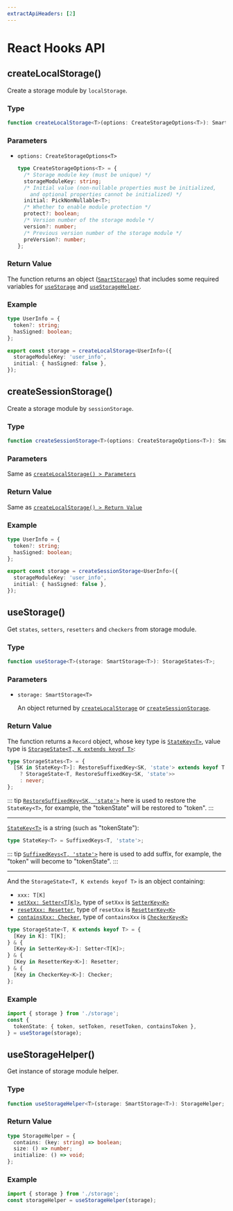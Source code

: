 ```yaml
---
extractApiHeaders: [2]
---
```


# React Hooks API

## createLocalStorage()

Create a storage module by `localStorage`.

### Type

<CodeScroll>

```ts
function createLocalStorage<T>(options: CreateStorageOptions<T>): SmartStorage<T>;
```

</CodeScroll>

### Parameters

- `options: CreateStorageOptions<T>`

  <CodeScroll>

  ```ts
  type CreateStorageOptions<T> = {
    /* Storage module key (must be unique) */
    storageModuleKey: string;
    /* Initial value (non-nullable properties must be initialized, 
      and optional properties cannot be initialized) */
    initial: PickNonNullable<T>;
    /* Whether to enable module protection */
    protect?: boolean;
    /* Version number of the storage module */
    version?: number;
    /* Previous version number of the storage module */
    preVersion?: number;
  };
  ```

  </CodeScroll>

### Return Value

The function returns an object ([`SmartStorage`](type-definition/react-hooks.html#smartstorage)) that includes some required variables for [`useStorage`](#usestorage) and [`useStorageHelper`](#usestoragehelper).

### Example

<CodeScroll>

```ts
type UserInfo = {
  token?: string;
  hasSigned: boolean;
};

export const storage = createLocalStorage<UserInfo>({
  storageModuleKey: 'user_info',
  initial: { hasSigned: false },
});
```

</CodeScroll>

## createSessionStorage()

Create a storage module by `sessionStorage`.

### Type

<CodeScroll>

```ts
function createSessionStorage<T>(options: CreateStorageOptions<T>): SmartStorage<T>;
```

</CodeScroll>

### Parameters

Same as [`createLocalStorage() > Parameters`](#parameters)

### Return Value

Same as [`createLocalStorage() > Return Value`](#return-value)

### Example

<CodeScroll>

```ts
type UserInfo = {
  token?: string;
  hasSigned: boolean;
};

export const storage = createSessionStorage<UserInfo>({
  storageModuleKey: 'user_info',
  initial: { hasSigned: false },
});
```

</CodeScroll>

## useStorage()

Get `states`, `setters`, `resetters` and `checkers` from storage module.

### Type

<CodeScroll>

```ts
function useStorage<T>(storage: SmartStorage<T>): StorageStates<T>;
```

</CodeScroll>

### Parameters

- `storage: SmartStorage<T>`

  An object returned by [`createLocalStorage`](#createlocalstorage) or [`createSessionStorage`](#createsessionstorage).

### Return Value

The function returns a `Record` object, whose key type is [`StateKey<T>`](type-definition/react-hooks.html#statekey), value type is [`StorageState<T, K extends keyof T>`](type-definition/react-hooks.html#storagestate):

<CodeScroll>

```ts
type StorageStates<T> = {
  [SK in StateKey<T>]: RestoreSuffixedKey<SK, 'state'> extends keyof T
    ? StorageState<T, RestoreSuffixedKey<SK, 'state'>>
    : never;
};
```

</CodeScroll>

::: tip
[`RestoreSuffixedKey<SK, 'state'>`](type-definition/shared.html#restoresuffixedkey) here is used to restore the `StateKey<T>`, for example, the "tokenState" will be restored to "token".
:::

<hr>

[`StateKey<T>`](type-definition/react-hooks.html#statekey) is a string (such as "tokenState"):

<CodeScroll>

```ts
type StateKey<T> = SuffixedKeys<T, 'state'>;
```

</CodeScroll>

::: tip
[`SuffixedKeys<T, 'state'>`](type-definition/shared.html#suffixedkeys) here is used to add suffix, for example, the "token" will become to "tokenState".
:::

<hr>

And the `StorageState<T, K extends keyof T>` is an object containing:

- `xxx: T[K]`
- [`setXxx: Setter<T[K]>`](type-definition/react-hooks.html#setter), type of `setXxx` is [`SetterKey<K>`](type-definition/react-hooks.html#setterkey)
- [`resetXxx: Resetter`](type-definition/shared.html#resetter), type of `resetXxx` is [`ResetterKey<K>`](type-definition/shared.html#resetterkey)
- [`containsXxx: Checker`](type-definition/shared.html#checker), type of `containsXxx` is [`CheckerKey<K>`](type-definition/shared.html#checkerkey)

<CodeScroll>

```ts
type StorageState<T, K extends keyof T> = {
  [Key in K]: T[K];
} & {
  [Key in SetterKey<K>]: Setter<T[K]>;
} & {
  [Key in ResetterKey<K>]: Resetter;
} & {
  [Key in CheckerKey<K>]: Checker;
};
```

</CodeScroll>

### Example

<CodeScroll>

```ts
import { storage } from './storage';
const {
  tokenState: { token, setToken, resetToken, containsToken },
} = useStorage(storage);
```

</CodeScroll>

## useStorageHelper()

Get instance of storage module helper.

### Type

<CodeScroll>

```ts
function useStorageHelper<T>(storage: SmartStorage<T>): StorageHelper;
```

</CodeScroll>

### Return Value

<CodeScroll>

```ts
type StorageHelper = {
  contains: (key: string) => boolean;
  size: () => number;
  initialize: () => void;
};
```

</CodeScroll>

### Example

<CodeScroll>

```ts
import { storage } from './storage';
const storageHelper = useStorageHelper(storage);
```

</CodeScroll>
